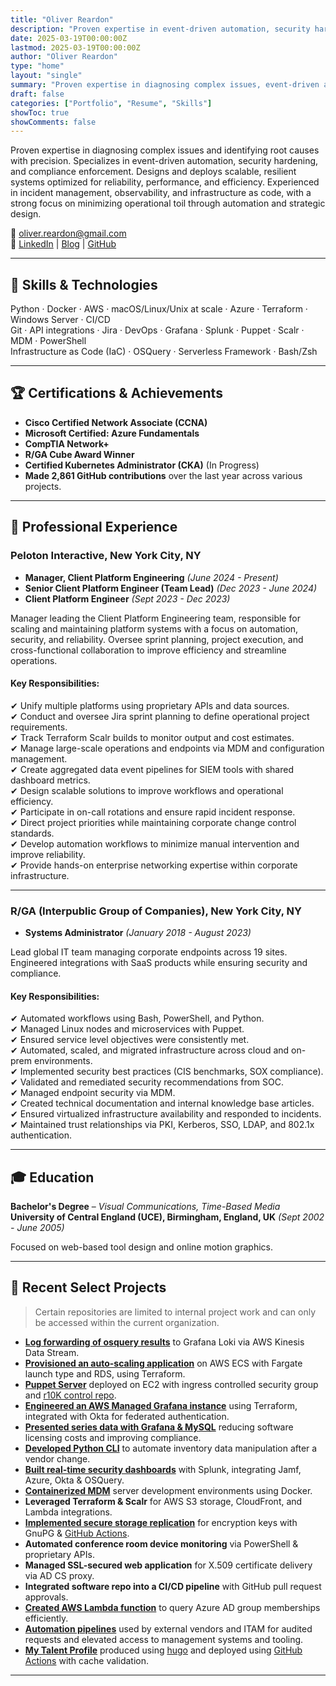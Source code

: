 ```yaml
---
title: "Oliver Reardon"
description: "Proven expertise in event-driven automation, security hardening, and infrastructure as code with a focus on reliability, performance, and efficiency."
date: 2025-03-19T00:00:00Z
lastmod: 2025-03-19T00:00:00Z
author: "Oliver Reardon"
type: "home"
layout: "single"
summary: "Proven expertise in diagnosing complex issues, event-driven automation, and infrastructure as code with a focus on reliability and efficiency."
draft: false
categories: ["Portfolio", "Resume", "Skills"]
showToc: true
showComments: false
--- 
```


Proven expertise in diagnosing complex issues and identifying root causes with precision.
Specializes in event-driven automation, security hardening, and compliance enforcement.
Designs and deploys scalable, resilient systems optimized for reliability, performance, and efficiency.
Experienced in incident management, observability, and infrastructure as code, with a strong focus on minimizing operational toil through automation and strategic design.

📧 [oliver.reardon@gmail.com](mailto:oliver.reardon@gmail.com)  
🔗 [LinkedIn](https://linkedin.com/in/oliver-reardon) | [Blog](https://isthisthingon.tech) | [GitHub](https://github.com/oliver-reardon)  

---

## 🔧 Skills & Technologies  

Python · Docker · AWS · macOS/Linux/Unix at scale · Azure · Terraform · Windows Server · CI/CD  
Git · API integrations · Jira · DevOps · Grafana · Splunk · Puppet · Scalr · MDM · PowerShell  
Infrastructure as Code (IaC) · OSQuery · Serverless Framework · Bash/Zsh  

---

## 🏆 Certifications & Achievements  

- **Cisco Certified Network Associate (CCNA)**  
- **Microsoft Certified: Azure Fundamentals**  
- **CompTIA Network+**  
- **R/GA Cube Award Winner**  
- **Certified Kubernetes Administrator (CKA)** (In Progress)
- **Made 2,861 GitHub contributions** over the last year across various projects.
---

## 💼 Professional Experience  

### **Peloton Interactive, New York City, NY**  
- **Manager, Client Platform Engineering** *(June 2024 - Present)*  
- **Senior Client Platform Engineer (Team Lead)** *(Dec 2023 - June 2024)*  
- **Client Platform Engineer** *(Sept 2023 - Dec 2023)*  

Manager leading the Client Platform Engineering team, responsible for scaling and maintaining platform systems with a focus on automation, security, and reliability. Oversee sprint planning, project execution, and cross-functional collaboration to improve efficiency and streamline operations.

#### **Key Responsibilities:**  
✔ Unify multiple platforms using proprietary APIs and data sources.  
✔ Conduct and oversee Jira sprint planning to define operational project requirements.  
✔ Track Terraform Scalr builds to monitor output and cost estimates.  
✔ Manage large-scale operations and endpoints via MDM and configuration management.  
✔ Create aggregated data event pipelines for SIEM tools with shared dashboard metrics.  
✔ Design scalable solutions to improve workflows and operational efficiency.  
✔ Participate in on-call rotations and ensure rapid incident response.  
✔ Direct project priorities while maintaining corporate change control standards.  
✔ Develop automation workflows to minimize manual intervention and improve reliability.  
✔ Provide hands-on enterprise networking expertise within corporate infrastructure.  

---

### **R/GA (Interpublic Group of Companies), New York City, NY**  
- **Systems Administrator** *(January 2018 - August 2023)*  

Lead global IT team managing corporate endpoints across 19 sites.  
Engineered integrations with SaaS products while ensuring security and compliance.  

#### **Key Responsibilities:**  
✔ Automated workflows using Bash, PowerShell, and Python.  
✔ Managed Linux nodes and microservices with Puppet.  
✔ Ensured service level objectives were consistently met.  
✔ Automated, scaled, and migrated infrastructure across cloud and on-prem environments.  
✔ Implemented security best practices (CIS benchmarks, SOX compliance).  
✔ Validated and remediated security recommendations from SOC.  
✔ Managed endpoint security via MDM.  
✔ Created technical documentation and internal knowledge base articles.  
✔ Ensured virtualized infrastructure availability and responded to incidents.  
✔ Maintained trust relationships via PKI, Kerberos, SSO, LDAP, and 802.1x authentication.  

---

## 🎓 Education  

**Bachelor's Degree** – *Visual Communications, Time-Based Media*  
**University of Central England (UCE), Birmingham, England, UK** *(Sept 2002 - June 2005)*  

Focused on web-based tool design and online motion graphics.  

---

## 🔬 Recent Select Projects

> Certain repositories are limited to internal project work and can only be accessed within the current organization.

- [**Log forwarding of osquery results**](https://isthisthingon.tech/2025/03/17/osquery-results-to-loki-with-kinesis-data-stream/) to Grafana Loki via AWS Kinesis Data Stream.
- [**Provisioned an auto-scaling application**](https://github.com/pelotoncycle/cpe-fleet) on AWS ECS with Fargate launch type and RDS, using Terraform.
- [**Puppet Server**](https://github.com/pelotoncycle/cpe-puppet/tree/main/terraform) deployed on EC2 with ingress controlled security group and [r10K control repo](https://github.com/pelotoncycle/cpe-puppet-control-repo).
- [**Engineered an AWS Managed Grafana instance**](https://github.com/pelotoncycle/cpe-grafana/tree/main) using Terraform, integrated with Okta for federated authentication.
- [**Presented series data with Grafana & MySQL**](https://isthisthingon.tech/2021/09/06/jamf-pro-application-usage-reports-using-grafana-and-mysql/) reducing software licensing costs and improving compliance.
- [**Developed Python CLI**](https://github.com/1sth1sth1ng0n/smscli) to automate inventory data manipulation after a vendor change.  
- [**Built real-time security dashboards**](https://github.com/pelotoncycle/cpe-repo/tree/main/splunk) with Splunk, integrating Jamf, Azure, Okta & OSQuery.  
- [**Containerized MDM**](https://isthisthingon.tech/2023/01/22/jamf-pro-docker-container/) server development environments using Docker.  
- **Leveraged Terraform & Scalr** for AWS S3 storage, CloudFront, and Lambda integrations.  
- [**Implemented secure storage replication**](https://github.com/pelotoncycle/cpe-prkpass) for encryption keys with GnuPG & [GitHub Actions](https://github.com/pelotoncycle/cpe-prkpass/blob/main/.github/workflows/prkpass.yml).  
- **Automated conference room device monitoring** via PowerShell & proprietary APIs.  
- **Managed SSL-secured web application** for X.509 certificate delivery via AD CS proxy.  
- **Integrated software repo into a CI/CD pipeline** with GitHub pull request approvals.  
- [**Created AWS Lambda function**](https://github.com/1sth1sth1ng0n/ms-graph-api-ea/blob/main/handler.py) to query Azure AD group memberships efficiently.
- [**Automation pipelines**](https://github.com/pelotoncycle/cpe-onsite-automations) used by external vendors and ITAM for audited requests and elevated access to management systems and tooling.
- [**My Talent Profile**](https://github.com/oliver-reardon/oliver-reardon.github.io) produced using [hugo](https://gohugo.io/) and deployed using [GitHub Actions](https://github.com/oliver-reardon/oliver-reardon.github.io/blob/main/.github/workflows/deploy.yml) with cache validation.

---

